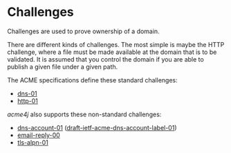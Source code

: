 # Challenges

Challenges are used to prove ownership of a domain.

There are different kinds of challenges. The most simple is maybe the HTTP challenge, where a file must be made available at the domain that is to be validated. It is assumed that you control the domain if you are able to publish a given file under a given path.

The ACME specifications define these standard challenges:

* [dns-01](dns-01.md)
* [http-01](http-01.md)

_acme4j_ also supports these non-standard challenges:

* [dns-account-01](dns-account-01.md) ([draft-ietf-acme-dns-account-label-01](https://datatracker.ietf.org/doc/draft-ietf-acme-dns-account-label/))
* [email-reply-00](email-reply-00.md)
* [tls-alpn-01](tls-alpn-01.md)
